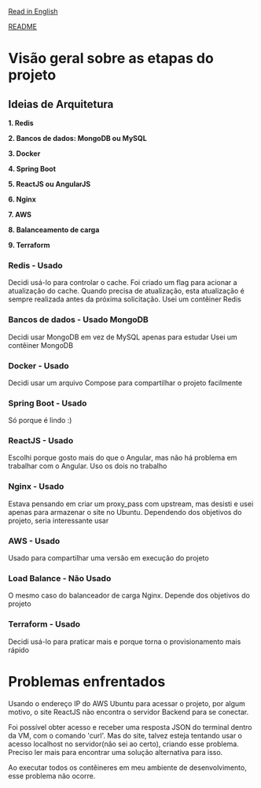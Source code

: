 [Read in English](https://github.com/murilocaet/customers/blob/master/Project-Brainstorming.md)

[README](https://github.com/murilocaet/customers/blob/master/README-ptbr.md)

# Visão geral sobre as etapas do projeto

## Ideias de Arquitetura

**1. Redis**

**2. Bancos de dados: MongoDB ou MySQL**

**3. Docker**

**4. Spring Boot**

**5. ReactJS ou AngularJS**

**6. Nginx**

**7. AWS**

**8. Balanceamento de carga**

**9. Terraform**



### Redis - Usado

Decidi usá-lo para controlar o cache. Foi criado um flag para acionar a atualização do cache. Quando precisa de atualização, esta atualização é sempre realizada antes da próxima solicitação.
Usei um contêiner Redis

### Bancos de dados - Usado MongoDB

Decidi usar MongoDB em vez de MySQL apenas para estudar
Usei um contêiner MongoDB

### Docker - Usado

Decidi usar um arquivo Compose para compartilhar o projeto facilmente

### Spring Boot - Usado

Só porque é lindo :)

### ReactJS - Usado

Escolhi porque gosto mais do que o Angular, mas não há problema em trabalhar com o Angular. Uso os dois no trabalho

### Nginx - Usado

Estava pensando em criar um proxy_pass com upstream, mas desisti e usei apenas para armazenar o site no Ubuntu.
Dependendo dos objetivos do projeto, seria interessante usar

### AWS - Usado

Usado para compartilhar uma versão em execução do projeto

### Load Balance - Não Usado

O mesmo caso do balanceador de carga Nginx. Depende dos objetivos do projeto

### Terraform - Usado

Decidi usá-lo para praticar mais e porque torna o provisionamento mais rápido


# Problemas enfrentados

Usando o endereço IP do AWS Ubuntu para acessar o projeto, por algum motivo, o site ReactJS não encontra o servidor Backend para se conectar.

Foi possível obter acesso e receber uma resposta JSON do terminal dentro da VM, com o comando 'curl'. Mas do site, talvez esteja tentando usar o acesso localhost no servidor(não sei ao certo), criando esse problema. Preciso ler mais para encontrar uma solução alternativa para isso.

Ao executar todos os contêineres em meu ambiente de desenvolvimento, esse problema não ocorre.